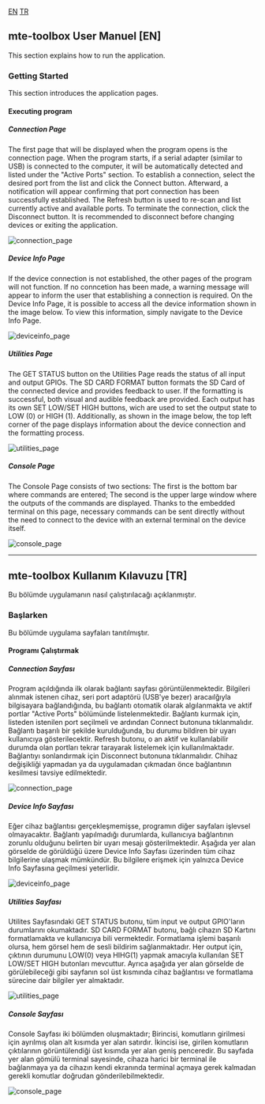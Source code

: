 [EN](mte-toolbox-user-manuel-[EN])
[TR](mte-toolbox-kullanim-kilavuzu-[TR])

## mte-toolbox User Manuel [EN]

This section explains how to run the application.

### Getting Started 
This section introduces the application pages.

#### Executing program

##### Connection Page 
The first page that will be displayed when the program opens is the connection page. When the program starts, if a serial adapter (similar to USB) is connected to the computer, it will be automatically detected and listed under the "Active Ports" section.
To establish a connection, select the desired port from the list and click the Connect button. Afterward, a notification will appear confirming that port connection has been successfully established.
The Refresh button is used to re-scan and list currently active and available ports.
To terminate the connection, click the Disconnect button. It is recommended to disconnect before changing devices or exiting the application.

![connection_page](https://github.com/user-attachments/assets/8da2219e-da7f-4d08-99e3-157ae41ff0e1)

##### Device Info Page 
If the device connection is not established, the other pages of the program will not function. If no conncetion has been made, a warning message will appear to inform the user that establishing a connection is required.
On the Device Info Page, it is possible to access all the device information shown in the image below. To view this information, simply navigate to the Device Info Page.

![deviceinfo_page](https://github.com/user-attachments/assets/b58b4733-04d3-4e16-b66b-64d82e465233)

##### Utilities Page
The GET STATUS button on the Utilities Page reads the status of all input and output GPIOs. 
The SD CARD FORMAT button formats the SD Card of the connected device and provides feedback to user. If the formatting is successful, both visual and audible feedback are provided. 
Each output has its own SET LOW/SET HIGH buttons, wich are used to set the output state to LOW (0) or HIGH (1). 
Additionally, as shown in the image below, the top left corner of the page displays information about the device connection and the formatting process.

![utilities_page](https://github.com/user-attachments/assets/56cd4652-b3b4-4b37-bffc-a36f02989b9f)

##### Console Page
The Console Page consists of two sections:
The first is the bottom bar where commands are entered;
The second is the upper large window where the outputs of the commands are displayed. 
Thanks to the embedded terminal on this page, necessary commands can be sent directly without the need to connect to the device with an external terminal on the device itself.

![console_page](https://github.com/user-attachments/assets/aa42f2e6-f20e-4aa0-b6b9-7e419ef7f1c9)




---




## mte-toolbox Kullanım Kılavuzu [TR]

Bu bölümde uygulamanın nasıl çalıştırılacağı açıklanmıştır.

### Başlarken 
Bu bölümde uygulama sayfaları tanıtılmıştır.

#### Programı Çalıştırmak

##### Connection Sayfası
Program açıldığında ilk olarak bağlantı sayfası görüntülenmektedir. Bilgileri alınmak istenen cihaz, seri port adaptörü (USB'ye bezer) aracaılğıyla bilgisayara bağlandığında, bu bağlantı otomatik olarak algılanmakta ve aktif portlar "Active Ports" bölümünde listelenmektedir.
Bağlantı kurmak için, listeden istenilen port seçilmeli ve ardından Connect butonuna tıklanmalıdır. Bağlantı başarılı bir şekilde kurulduğunda, bu durumu bildiren bir uyarı kullanıcıya gösterilecektir.
Refresh butonu, o an aktif ve kullanılabilir durumda olan portları tekrar tarayarak listelemek için kullanılmaktadır. 
Bağlantıyı sonlandırmak için Disconnect butonuna tıklanmalıdır. Chihaz değişikliği yapmadan ya da uygulamadan çıkmadan önce bağlantının kesilmesi tavsiye edilmektedir. 


![connection_page](https://github.com/user-attachments/assets/8da2219e-da7f-4d08-99e3-157ae41ff0e1)

##### Device Info Sayfası
Eğer cihaz bağlantısı gerçekleşmemişse, programın diğer sayfaları işlevsel olmayacaktır. Bağlantı yapılmadığı durumlarda, kullanıcıya bağlantının zorunlu olduğunu belirten bir uyarı mesajı gösterilmektedir. Aşağıda yer alan görselde de görüldüğü üzere Device Info Sayfası üzerinden tüm cihaz bilgilerine ulaşmak mümkündür.
Bu bilgilere erişmek için yalnızca Device Info Sayfasına geçilmesi yeterlidir.

![deviceinfo_page](https://github.com/user-attachments/assets/b58b4733-04d3-4e16-b66b-64d82e465233)

##### Utilities Sayfası
Utilites Sayfasındaki GET STATUS butonu, tüm input ve output GPIO'ların durumlarını okumaktadır. 
SD CARD FORMAT butonu, bağlı cihazın SD Kartını formatlamakta ve kullanıcıya bili vermektedir. Formatlama işlemi başarılı olursa, hem görsel hem de sesli bildirim sağlanmaktadır.
Her output için, çıktının durumunu LOW(0) veya HIHG(1) yapmak amacıyla kullanılan SET LOW/SET HIGH butonları mevcuttur.
Ayrıca aşağıda yer alan görselde de görülebileceği gibi sayfanın sol üst kısmında cihaz bağlantısı ve formatlama sürecine dair bilgiler yer almaktadır.

![utilities_page](https://github.com/user-attachments/assets/56cd4652-b3b4-4b37-bffc-a36f02989b9f)

##### Console Sayfası
Console Sayfası iki bölümden oluşmaktadır;
Birincisi, komutların girilmesi için ayrılmış olan alt kısımda yer alan satırdır.
İkincisi ise, girilen komutların çıktılarının görüntülendiği üst kısımda yer alan geniş penceredir. 
Bu sayfada yer alan gömülü terminal sayesinde, cihaza harici bir terminal ile bağlanmaya ya da cihazın kendi ekranında terminal açmaya gerek kalmadan gerekli komutlar doğrudan gönderilebilmektedir. 

![console_page](https://github.com/user-attachments/assets/aa42f2e6-f20e-4aa0-b6b9-7e419ef7f1c9)










